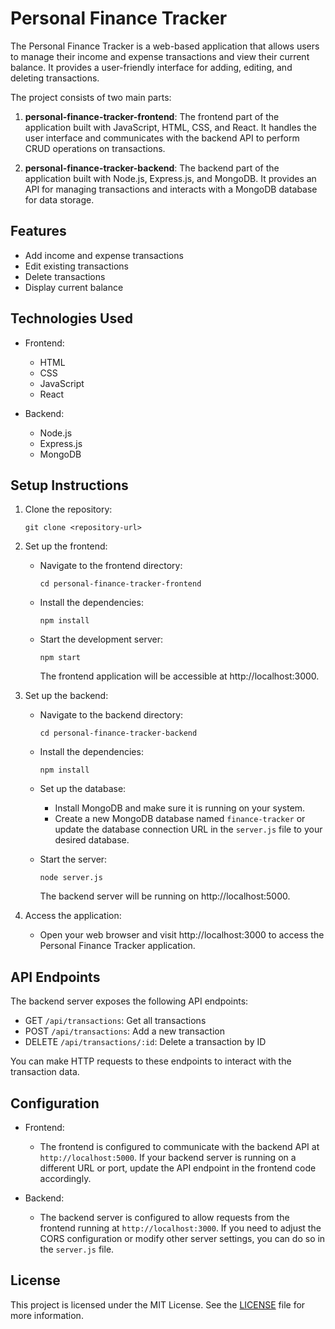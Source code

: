 # Personal Finance Tracker

The Personal Finance Tracker is a web-based application that allows users to manage their income and expense transactions and view their current balance. It provides a user-friendly interface for adding, editing, and deleting transactions.

The project consists of two main parts:

1. **personal-finance-tracker-frontend**: The frontend part of the application built with JavaScript, HTML, CSS, and React. It handles the user interface and communicates with the backend API to perform CRUD operations on transactions.

2. **personal-finance-tracker-backend**: The backend part of the application built with Node.js, Express.js, and MongoDB. It provides an API for managing transactions and interacts with a MongoDB database for data storage.

## Features

- Add income and expense transactions
- Edit existing transactions
- Delete transactions
- Display current balance

## Technologies Used

- Frontend:
  - HTML
  - CSS
  - JavaScript
  - React

- Backend:
  - Node.js
  - Express.js
  - MongoDB

## Setup Instructions

1. Clone the repository:

   ```shell
   git clone <repository-url>
   ```

2. Set up the frontend:
   - Navigate to the frontend directory:

     ```shell
     cd personal-finance-tracker-frontend
     ```

   - Install the dependencies:

     ```shell
     npm install
     ```

   - Start the development server:

     ```shell
     npm start
     ```

     The frontend application will be accessible at http://localhost:3000.

3. Set up the backend:
   - Navigate to the backend directory:

     ```shell
     cd personal-finance-tracker-backend
     ```

   - Install the dependencies:

     ```shell
     npm install
     ```

   - Set up the database:
     - Install MongoDB and make sure it is running on your system.
     - Create a new MongoDB database named `finance-tracker` or update the database connection URL in the `server.js` file to your desired database.

   - Start the server:

     ```shell
     node server.js
     ```

     The backend server will be running on http://localhost:5000.

4. Access the application:
   - Open your web browser and visit http://localhost:3000 to access the Personal Finance Tracker application.

## API Endpoints

The backend server exposes the following API endpoints:

- GET `/api/transactions`: Get all transactions
- POST `/api/transactions`: Add a new transaction
- DELETE `/api/transactions/:id`: Delete a transaction by ID

You can make HTTP requests to these endpoints to interact with the transaction data.

## Configuration

- Frontend:
  - The frontend is configured to communicate with the backend API at `http://localhost:5000`. If your backend server is running on a different URL or port, update the API endpoint in the frontend code accordingly.

- Backend:
  - The backend server is configured to allow requests from the frontend running at `http://localhost:3000`. If you need to adjust the CORS configuration or modify other server settings, you can do so in the `server.js` file.

## License

This project is licensed under the MIT License. See the [LICENSE](LICENSE) file for more information.
